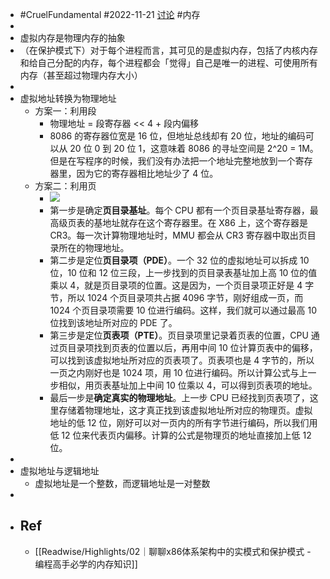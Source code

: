 - #CruelFundamental #2022-11-21 [讨论](https://github.com/CYZH1307/CruelFundamental/tree/main/homework/202211/21) #内存
-
- 虚拟内存是物理内存的抽象
- （在保护模式下）对于每个进程而言，其可见的是虚拟内存，包括了内核内存和给自己分配的内存，每个进程都会「觉得」自己是唯一的进程、可使用所有内存（甚至超过物理内存大小）
-
- 虚拟地址转换为物理地址
	- 方案一：利用段
		- 物理地址 = 段寄存器 << 4 + 段内偏移
		- 8086 的寄存器位宽是 16 位，但地址总线却有 20 位，地址的编码可以从 20 位 0 到 20 位 1，这意味着 8086 的寻址空间是 2^20 = 1M。但是在写程序的时候，我们没有办法把一个地址完整地放到一个寄存器里，因为它的寄存器相比地址少了 4 位。
	- 方案二：利用页
		- ![](https://static001.geekbang.org/resource/image/9e/57/9eed9b0e3e7823c28d80c36e535e5d57.jpg?wh=2000x1266)
		- 第一步是确定**页目录基址**。每个 CPU 都有一个页目录基址寄存器，最高级页表的基地址就存在这个寄存器里。在 X86 上，这个寄存器是 CR3。每一次计算物理地址时，MMU 都会从 CR3 寄存器中取出页目录所在的物理地址。
		- 第二步是定位**页目录项（PDE）**。一个 32 位的虚拟地址可以拆成 10 位，10 位和 12 位三段，上一步找到的页目录表基址加上高 10 位的值乘以 4，就是页目录项的位置。这是因为，一个页目录项正好是 4 字节，所以 1024 个页目录项共占据 4096 字节，刚好组成一页，而 1024 个页目录项需要 10 位进行编码。这样，我们就可以通过最高 10 位找到该地址所对应的 PDE 了。
		- 第三步是定位**页表项（PTE）**。页目录项里记录着页表的位置，CPU 通过页目录项找到页表的位置以后，再用中间 10 位计算页表中的偏移，可以找到该虚拟地址所对应的页表项了。页表项也是 4 字节的，所以一页之内刚好也是 1024 项，用 10 位进行编码。所以计算公式与上一步相似，用页表基址加上中间 10 位乘以 4，可以得到页表项的地址。
		- 最后一步是**确定真实的物理地址**。上一步 CPU 已经找到页表项了，这里存储着物理地址，这才真正找到该虚拟地址所对应的物理页。虚拟地址的低 12 位，刚好可以对一页内的所有字节进行编码，所以我们用低 12 位来代表页内偏移。计算的公式是物理页的地址直接加上低 12 位。
-
- 虚拟地址与逻辑地址
	- 虚拟地址是一个整数，而逻辑地址是一对整数
-
- ## Ref
	- [[Readwise/Highlights/02｜聊聊x86体系架构中的实模式和保护模式 - 编程高手必学的内存知识]]